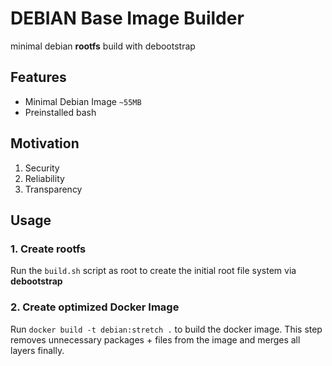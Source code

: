 DEBIAN Base Image Builder
==============================

minimal debian **rootfs** build with debootstrap

## Features ##

* Minimal Debian Image `~55MB`
* Preinstalled bash

## Motivation ##

1. Security
2. Reliability
3. Transparency

## Usage ##

### 1. Create rootfs ##

Run the `build.sh` script as root to create the initial root file system via **debootstrap**

### 2. Create optimized Docker Image ##

Run `docker build -t debian:stretch .` to build the docker image. This step removes unnecessary packages + files from the image and merges all layers finally.

